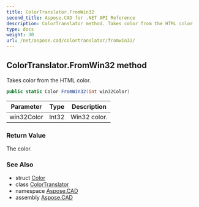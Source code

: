 ```yaml
---
title: ColorTranslator.FromWin32
second_title: Aspose.CAD for .NET API Reference
description: ColorTranslator method. Takes color from the HTML color
type: docs
weight: 30
url: /net/aspose.cad/colortranslator/fromwin32/
---
```

## ColorTranslator.FromWin32 method

Takes color from the HTML color.

```csharp
public static Color FromWin32(int win32Color)
```

| Parameter | Type | Description |
| --- | --- | --- |
| win32Color | Int32 | Win32 color. |

### Return Value

The color.

### See Also

* struct [Color](../../color/)
* class [ColorTranslator](../)
* namespace [Aspose.CAD](../../../aspose.cad/)
* assembly [Aspose.CAD](../../../)


